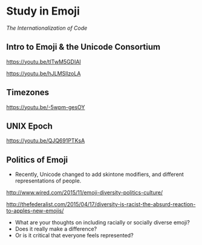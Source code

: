 # Study in Emoji
*The Internationalization of Code*

## Intro to Emoji & the Unicode Consortium

https://youtu.be/tITwM5GDIAI

https://youtu.be/hJLMSllzoLA

## Timezones

https://youtu.be/-5wpm-gesOY

## UNIX Epoch

https://youtu.be/QJQ691PTKsA

## Politics of Emoji

- Recently, Unicode changed to add skintone modifiers, and different representations of people.

http://www.wired.com/2015/11/emoji-diversity-politics-culture/

http://thefederalist.com/2015/04/17/diversity-is-racist-the-absurd-reaction-to-apples-new-emojis/

- What are your thoughts on including racially or socially diverse emoji? 
- Does it really make a difference? 
- Or is it critical that everyone feels represented?
